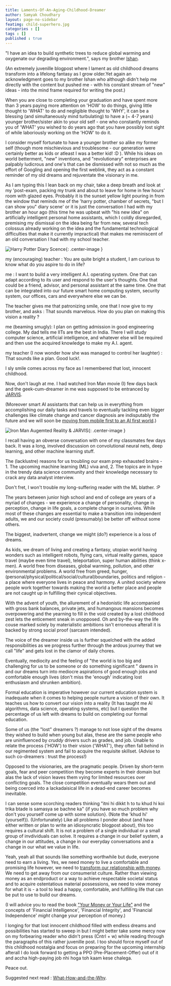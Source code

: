 ```yaml
---
title: Laments-Of-An-Aging-Childhood-Dreamer
author: Samyak Choudhary
layout: page-no-sidebar
featimg: child-superhero.jpg
categories : []
tags : []
published : true
---
```


"I have an idea to build synthetic trees to reduce global warming and oxygenate our degrading environment.", says my brother [Ishan](https://www.facebook.com/ishan.dubey.585).

(An extremely juvenille blogpost where I lament as old childhood dreams transform into a lifelong fantasy as I grow older.Yet again an acknowledgment goes to my brother Ishan who although didn't help me directly with the content but pushed me - with his constant  stream of "new" ideas - into the mind frame required for writing the post.)

When you are close to completing your graduation and have spent more than 3 years paying more attention on 'HOW' to do things, giving little thought to 'WHAT' to do and negligible thought to 'WHY', it can be a blessing (and simultaneously mind turbulating) to have a (~ 4-7 years) younger brother/sister akin to your old self - one who constantly reminds you of 'WHAT' you wished to do years ago that you have possibly lost sight of while laboriously working on the 'HOW' to do it.

I consider myself fortunate to have a younger brother so alike my former self (though more mischievious and troublesome - our generation were certainly better as kids or atleast I was a better kid! :D ). While his ideas on world betterment, "new" inventions, and "revolutionary" enterprises are palpably ludicrous and one's that can be dismissed with not so much as the effort of Googling and opening the first weblink, they act as a constant reminder of my old dreams and rejuventate the visionary in me.

As I am typing this I lean back on my chair, take a deep breath and look at my 'post-exam, packing my trunk and about to leave for home in few hours' room with glazed eyes. Probably it is the sunset yellow light pouring in from the window that reminds me of the 'harry potter, chamber of secrets, "but I can show you" diary scene' or it is just the conversation I had with my brother an hour ago (this time he was upbeat with "his new idea" on artificially intelligent personal home assistants, which I coldly disregarded, premising my dismissal on the idea being far from new, several tech colossus already working on the idea and the fundamental technological difficulties that make it currently impractical) that makes me reminiscent of an old conversation I had with my school teacher.

![Harry Potter Diary Scence](http://samyakchoudhary.com/img/harry-potter-and-the-chamber-of-secrets.gif){: .center-image }

  my (encouraging) teacher : You are quite bright a student, I am curious to know what do you aspire to do in life?

  me : I want to build a very intelligent A.I. operating system. One that can adapt according to its user and respond to the user's thoughts. One that could be a friend, advisor, and personal assistant at the same time. One that can be integrated into our future smart home computing system, security system, our offices, cars and everywhere else we can be.

  The teacher gives me that patronizing smile, one that I now give to my brother, and asks : That sounds marvelous. How do you plan on making this vision a reality ?

  me (beaming smugly): I plan on getting admission in good engineering college. My dad tells me IITs are the best in India. There I will study computer science, artificial intelligence, and whatever else will be required and then use the acquired knowledge to make my A.I. agent.

  my teacher (I now wonder how she was managed to control her laughter) : That sounds like a plan. Good luck!.

I sly smile comes across my face as I remembered that lost, innocent childhood.

Now, don't laugh at me. I had watched Iron Man movie (I) few days back and the geek-cum-dreamer in me was supposed to be entranced by [JARVIS](http://ironman.wikia.com/wiki/J.A.R.V.I.S.). 

(Moreover smart AI assistants that can help us in everything from accomplishing our daily tasks and travels to eventually tackling even bigger challenges like climate change and cancer diagnosis are indisputably the future and we will soon be [moving from mobile first to an AI first world](http://www.businessinsider.in/Google-CEO-Were-headed-towards-an-AI-first-world/articleshow/51935048.cms).)

![Iron Man Augemted Reality & JARVIS](http://samyakchoudhary.com/img/iron-man-jarvis-augmented-reality.jpg){: .center-image }

I recall having an obverse conversation with one of my classmates few days back. It was a long, involved discussion on convolutional neural nets, deep learning, and other machine learning stuff. 

The (lacklustre) reasons for us troubling our exam prep exhausted brains - 1. The upcoming machine learning (ML) viva and, 2. The topics are in hype in the trendy data science community and their knowledge necessary to crack any data analyst interview.

Don't fret, I won't trouble my long-suffering reader with the ML blather. :P

The years between junior high school and end of college are years of a myriad of changes - we experience a change of personality, change in perception, change in life goals, a complete change in ourselves. While most of these changes are essential to make a transition into independent adults, we and our society could (presumably) be better off without some others. 

The biggest, inadvertent, change we might (do?) experience is a loss of dreams.

As kids, we dream of living and creating a fantasy, utopian world having wonders such as intelligent robots, flying cars, virtual reality games, space travel (maybe even time travel), teleportation, super human abilities (think x-men). A world free from diseases, global warming, pollution, and other environmental problems. A world free from greed, hunger, (personal/physical/political/social/cultural)boundaries, politics and religion - a place where everyone lives in peace and harmony. A united society where people work together towards making the world a better place and people are not caught up in fulfilling their cynical objectives.

With the advent of youth, the allurement of a hedonistic life accompanied with gross bank balances, private jets, and humangous mansions becomes overpowering and the yearning to fill in the void created by a lost childhood zest lets the enticement sneak in unopposed. Oh and by-the-way the life couse marked solely by materialistic ambitions isn't erroneous afterall it is backed by strong social proof (sarcasm intended).

The voice of the dreamer inside us is further squelched with the added responsibilities as we progress further through the ardous journey that we call "life" and gets lost in the clamor of daily chores.

Eventually, mediocity and the feeling of "the world is too big and challenging for us to be someone or do something significant " dawns in and our dreams turn into mediocre aspirations of good enough jobs and comfortable enough lives (don't miss the 'enough' indicating lost enthusiasm and shrunken ambition).

Formal education is imperative however our current education system is inadequate when it comes to helping people nurture a vision of their own. It teaches us how to convert our vision into a reality (It has taught me AI algorithms, data science, operating systems, etc) but I question the percentage of us left with dreams to build on completing our formal education.

Some of us (the "lost" dreamers ?) manage to not lose sight of the dreams they wished to build when young but alas, these are the same people who are uninfluenced by *cruddy* drivers such as grades, and job. Unable to relate the process ('HOW') to their vision ('WHAT'), they often fall behind in our regimented system and fail to acquire the requisite skillset. (Advise to such co-dreamers : trust the process!)

Opposed to the visionaries, are the pragmatic people. Driven by short-term goals, fear and peer competition they become experts in their domain but alas the lack of vision leaves them vying for limited resources over conflicting goals. The close competition eventually wears them out and being coerced into a lackadaisical life in a dead-end career becomes inevitable.

I can sense some scorching readers thinking "itni hi dikkt h to tu khud hi koi trika btade is samasya se bachne ka" {if you have so much problem why don't you yourself come up with some solution}. (Note the 'khud hi' {yourself}). (Unfortunately) Like all problems I ponder about (and have either written or plan to write an idiosyncratic blogpost about), this too requires a cultural shift. It is not a problem of a single individual or a small group of invdividuals can solve. It requires a change in our belief system, a change in our attitudes, a change in our everyday conversations and a change in our what we value in life.

Yeah, yeah all that sounds like something worthwhile but dude, everyone need to earn a living. Yes, we need money to live a comfortable and promising life however, we need to [transform our relationship with money](https://ymoyl.wordpress.com/summary-of-your-money-or-your-life/). We need to get away from our consumerist culture. Rather than viewing money as an endproduct or a way to achieve respectable societal status and to acquire ostentatious material possessions, we need to view money for what it is - a tool to lead a happy, comfortable, and fulfilling life that can be put to use to build our dreams. 

(I will advice you to read the book ["Your Money or Your Life"](https://ymoyl.wordpress.com/summary-of-your-money-or-your-life/) and the concepts of 'Financial Intelligence', 'Financial Integrity', and 'Financial Independence' *might* change your perception of money.) 

I longing for that lost innocent childhood filled with endless dreams and possibilities has started to sweep in but I might better take some mercy now on my forbearing reader who didn't press (Cntrl + w) while reading through the paragraphs of this rather juvenille post. I too should force myself out of this childhood nostalgia and focus on preparing for the upcoming internship afterall I do look forward to getting a PPO (Pre-Placement-Offer) out of it and accha high-paying job nhi hoga toh kaam kese chalega.

Peace out.

Suggested next read : [What-How-and-the-Why](http://samyakchoudhary.com/what-how-and-the-why/).